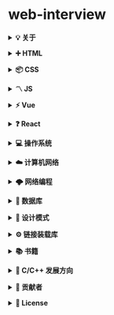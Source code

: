 # web-interview

<b><details><summary>💡 关于</summary></b>

📚 本仓库是面向 <b>web 前端</b> 方向校招求职者、初学者的基础知识总结

🙏 仓库内容如有错误或改进欢迎 issue 或 pr。由于本人水平有限，仓库中的知识点有来自本人原创、读书笔记、书籍、博文等，非原创均已标明出处，如有遗漏，请 issue 提出。本仓库遵循 CC BY-NC-SA 4.0 协议，转载请注明出处。

</details>

<b><details><summary>➕ HTML</summary></b>

- <details><summary>1.简述一下你对HTML语义化的理解？</summary>

  用正确的标签做正确的事情。

  html 语义化让页面的内容结构化，结构更清晰，便于对浏览器、搜索引擎解析;即使在没有样式 CSS 情况下也以一种文档格式显示，并且是容易阅读的;

  搜索引擎的爬虫也依赖于 HTML 标记来确定上下文和各个关键字的权重，利于 SEO;

  使阅读源代码的人对网站更容易将网站分块，便于阅读维护理解。

  </details>

- <details><summary>2.Label的作用是什么？是怎么用的？</summary>

  label 标签来定义表单控制间的关系,当用户选择该标签时，浏览器会自动将焦点转到和标签相关的表单控件上。

  ```

  <label for="Name">Number:</label>

  <input type=“text“name="Name" id="Name"/>

  <label>Date:<input type="text" name="B"/></label>

  ```

  </details>

- <details><summary>3.iframe有那些缺点？</summary>

  - iframe 会阻塞主页面的 Onload 事件；

  - 搜索引擎的检索程序无法解读这种页面，不利于 SEO;

  - iframe 和主页面共享连接池，而浏览器对相同域的连接有限制，所以会影响页面的并行加载。

  使用 iframe 之前需要考虑这两个缺点。如果需要使用 iframe，最好是通过 javascript。动态给 iframe 添加 src 属性值，这样可以绕开以上两个问题。

  </details>

- <details><summary>4.HTML与XHTML —— 二者有什么区别，你觉得应该使用哪一个并说出理由。</summary>

  ```

  1.XHTML 元素必须被正确地嵌套。

  错误：<p><span>this is example.</p></span>

  正确：<p><span>this is example.</span></p>

  2.XHTML 元素必须被关闭。

  错误：<p>this is example.

  正确：<p>this is example.</p>

  3.标签名必须用小写字母。

  错误：<P>this is example.<P>

  正确：<p>this is example.</p>

  3.1空标签也必须被关闭

  错误：<br>

  正确：<br/>

  4.XHTML 文档必须拥有根元素。

  所有的 XHTML 元素必须被嵌套于 <html> 根元素中。

  ```

  </details>

- <details><summary>5.常见的浏览器内核有哪些？</summary>

  Trident 内核：IE,MaxThon,TT,The World,360,搜狗浏览器等。[又称 MSHTML]

  Gecko 内核：Netscape6 及以上版本，FF,MozillaSuite/SeaMonkey 等

  Presto 内核：Opera7 及以上。 [Opera 内核原为：Presto，现为：Blink;]

  Webkit 内核：Safari,Chrome 等。 [ Chrome 的：Blink（WebKit 的分支）]

  </details>

- <details><summary>6.HTML5的form如何关闭自动完成功能？</summary>

  给不想要提示的 form 或某个 input 设置为 autocomplete=off。

  </details>

- <details><summary>8.实现不使用 border 画出1px高的线，在不同浏览器的标准模式与怪异模式下都能保持一致的效果。</summary>

  ```

  <div style="height:1px;overflow:hidden;background:red"></div>

  ```

  </details>

- <details><summary>9.title与h1的区别、b与strong的区别、i与em的区别？</summary>

  ```

  title属性没有明确意义只表示是个标题，H1则表示层次明确的标题，对页面信息的抓取也有很大的影响；

  strong是标明重点内容，有语气加强的含义，使用阅读设备阅读网络时：<strong>会重读，而<B>是展示强调内容。

  i内容展示为斜体，em表示强调的文本；

  Physical Style Elements -- 自然样式标签

  b, i, u, s, pre

  Semantic Style Elements -- 语义样式标签

  strong, em, ins, del, code

  应该准确使用语义样式标签, 但不能滥用, 如果不能确定时首选使用自然样式标签。

  ```

  </details>

- <details><summary>10.请描述下SEO中的TDK？</summary>

  在 SEO 中，所谓的 TDK 其实就是 title、description、keywords 这三个标签，这三个标签在网站的优化过程中

  title 标题标签，description 描述标签，keywords 关键词标签

  </details>

- <details><summary>13.前端页面有哪三层构成，分别是什么？作用是什么？</summary>

  分成：结构层、表示层、行为层。

  结构层（structural layer）

  由 HTML 或 XHTML 之类的标记语言负责创建。标签，也就是那些出现在尖括号里的单词，对网页内容的语义含义做出了描述，但这些标签不包含任何关于如何显示有关内容的信息。例如，P 标签表达了这样一种语义：“这是一个文本段。”

  表示层（presentation layer）

  由 CSS 负责创建。 CSS 对“如何显示有关内容”的问题做出了回答。

  行为层（behaviorlayer）

  负责回答“内容应该如何对事件做出反应”这一问题。这是 Javascript 语言和 DOM 主宰的领域。

  </details>

- <details><summary>14.每个HTML文件头里都有个很重要的东西，Doctype，知道这是干什么的么？</summary>

  <!DOCTYPE> 声明位于文档中的最前面的位置，处于 <html> 标签之前。

  作用：

  1.告知浏览器文档使用哪种 HTML 或 XHTML 规范。

  2.告诉浏览器按照何种规范解析页（如果你的页面没有 DOCTYPE 的声明，那么 compatMode 默认就是 BackCompat,浏览器按照自己的方式解析渲染页面）

  </details>

- <details><summary>15.为什么用多个域名存储网站资源更有效？</summary>

  1、CDN 缓存更方便

  2、突破浏览器并发限制

  3、节约 cookie 带宽

  4、节约主域名的连接数，优化页面响应速度

  5、防止不必要的安全问题

  </details>

- <details><summary>16.请描述一下 cookies，sessionStorage 和 localStorage 的区别</summary>

  cookie 在浏览器和服务器间来回传递。 sessionStorage 和 localStorage 不会

  sessionStorage 和 localStorage 的存储空间更大；

  sessionStorage 和 localStorage 有更多丰富易用的接口；

  sessionStorage 和 localStorage 各自独立的存储空间；

  </details>

- <details><summary></summary>

  </details>

- <details><summary></summary>

  </details>

- <details><summary></summary>

  </details>

- <details><summary></summary>

  </details>

- <details><summary></summary>

  </details>

- <details><summary></summary>

  </details>

- <details><summary></summary>

  </details>

- <details><summary></summary>

  </details>

- <details><summary></summary>

  </details>

- <details><summary></summary>

  </details>

- <details><summary></summary>

  </details>

</details>

<b><details><summary>📦 CSS</summary></b>

- <details><summary>1.介绍一下标准的CSS的盒子模型？低版本IE的盒子模型有什么不同的？</summary>

  （1）有两种， IE 盒子模型、W3C 盒子模型；

  （2）盒模型： 内容(content)、填充(padding)、边界(margin)、 边框(border)；

  （3）区 别： IE 的 content 部分把 border 和 padding 计算了进去;

  </details>

- <details><summary>2.CSS隐藏元素的几种方法（至少说出三种）</summary>

  Opacity:元素本身依然占据它自己的位置并对网页的布局起作用。它也将响应用户交互;

  Visibility:与 opacity 唯一不同的是它不会响应任何用户交互。此外，元素在读屏软件中也会被隐藏;

  Display:display 设为 none 任何对该元素直接打用户交互操作都不可能生效。此外，读屏软件也不会读到元素的内容。这种方式产生的效果就像元素完全不存在;

  Position:不会影响布局，能让元素保持可以操作;

  Clip-path:clip-path 属性还没有在 IE 或者 Edge 下被完全支持。如果要在你的 clip-path 中使用外部的 SVG 文件，浏览器支持度还要低;

  </details>

- <details><summary>3.CSS清除浮动的几种方法（至少两种）</summary>

  使用带 clear 属性的空元素

  使用 CSS 的 overflow 属性；

  使用 CSS 的:after 伪元素；

  使用邻接元素处理；

  </details>

- <details><summary>4.页面导入样式时，使用link和@import有什么区别？</summary>

  link 属于 XHTML 标签，除了加载 CSS 外，还能用于定义 RSS, 定义 rel 连接属性等作用；而@import 是 CSS 提供的，只能用于加载 CSS;
  页面被加载的时，link 会同时被加载，而@import 引用的 CSS 会等到页面被加载完再加载;

  import 是 CSS2.1 提出的，只在 IE5 以上才能被识别，而 link 是 XHTML 标签，无兼容问题;

  </details>

- <details><summary>5.CSS 选择符有哪些？哪些属性可以继承？优先级算法如何计算？ CSS3新增伪类有那些？</summary>

  id 选择器（ # myid）

  类选择器（.myclassname）

  标签选择器（div, h1, p）

  相邻选择器（h1 + p）

  子选择器（ul > li）

  后代选择器（li a）

  通配符选择器（ \* ）

  属性选择器（a[rel = “external”]）

  伪类选择器（a: hover, li: nth – child）

  可继承的样式： font-size font-family color, UL LI DL DD DT;

  不可继承的样式：border padding margin width height ;

  优先级就近原则，同权重情况下样式定义最近者为准;

  优先级为:

  !important > id > class > tag

  important 比 内联优先级高

  </details>

- <details><summary></summary>

  </details>

- <details><summary></summary>

  </details>

- <details><summary></summary>

  </details>

- <details><summary></summary>

  </details>

- <details><summary></summary>

  </details>

- <details><summary></summary>

  </details>

- <details><summary></summary>

  </details>

- <details><summary></summary>

  </details>

- <details><summary></summary>

  </details>

- <details><summary></summary>

  </details>

- <details><summary></summary>

  </details>

</details>

<b><details><summary>〽️ JS</summary></b>

- <details><summary>1. JavaScript中如何检测一个变量是一个String类型？请写出函数实现</summary>

  typeof(obj) === "string"
  typeof obj === "string"
  obj.constructor === String

  </details>

- <details><summary>2.请用js去除字符串空格？</summary>

  方法一：使用 replace 正则匹配的方法
  方法二：使用 str.trim()方法
  方法三：使用 jquery,\$.trim(str)方法

  </details>

- <details><summary>3.你如何获取浏览器URL中查询字符串中的参数？</summary>

  ```

  function showWindowHref(){
      var sHref = window.location.href;
      var args = sHref.split('?');
      if(args[0] == sHref){
          return "";
      }
      var arr = args[1].split('&');
      var obj = {};
      for(var i = 0;i< arr.length;i++){
          var arg = arr[i].split('=');
          obj[arg[0]] = arg[1];
      }
      return obj;
  }
  var href = showWindowHref(); // obj
  console.log(href['name']); // xiaoming

  ```

  </details>

- <details><summary>4.怎样添加、移除、移动、复制、创建和查找节点？</summary>

  1）创建新节点

  createDocumentFragment() //创建一个 DOM 片段
  　　 createElement() //创建一个具体的元素
  　　 createTextNode() //创建一个文本节点

  2）添加、移除、替换、插入
  　　 appendChild() //添加
  　　 removeChild() //移除
  　　 replaceChild() //替换
  　　 insertBefore() //插入

  3）查找
  　　 getElementsByTagName() //通过标签名称
  　　 getElementsByName() //通过元素的 Name 属性的值
  　　 getElementById() //通过元素 Id，唯一性

  </details>

- <details><summary>5.事件委托是什么</summary>

  让利用事件冒泡的原理，让自己的所触发的事件，让他的父元素代替执行！

  </details>

- <details><summary>6.你对闭包的理解？</summary>

  </details>

</details>

<b><details><summary>⚡️ Vue</summary></b>

- <details><summary>1.vue中的性能优化</summary>

  Vue 应用运行时性能优化措施

  引入生产环境的 Vue 文件

  使用单文件组件预编译模板

  提取组件的 CSS 到单独到文件

  利用 Object.freeze()提升性能

  扁平化 Store 数据结构

  合理使用持久化 Store 数据

  组件懒加载

  Vue 应用加载性能优化措施

  服务端渲染 / 预渲染

  组件懒加载

  </details>

- <details><summary></summary>

  </details>

- <details><summary></summary>

  </details>

- <details><summary></summary>

  </details>

</details>

<b><details><summary>❓ React</summary></b>

- <details><summary></summary>

  </details>

- <details><summary></summary>

  </details>

- <details><summary></summary>

  </details>

- <details><summary></summary>

  </details>

</details>

<b><details><summary>💻 操作系统</summary></b>

- <details><summary></summary>

  </details>

- <details><summary></summary>

  </details>

- <details><summary></summary>

  </details>

- <details><summary></summary>

  </details>

</details>

<b><details><summary>☁️ 计算机网络</summary></b>

- <details><summary></summary>

  </details>

- <details><summary></summary>

  </details>

- <details><summary></summary>

  </details>

- <details><summary></summary>

  </details>

</details>

<b><details><summary>🌩 网络编程</summary></b>

- <details><summary></summary>

  </details>

- <details><summary></summary>

  </details>

- <details><summary></summary>

  </details>

- <details><summary></summary>

  </details>

</details>

<b><details><summary>💾 数据库</summary></b>

- <details><summary></summary>

  </details>

- <details><summary></summary>

  </details>

- <details><summary></summary>

  </details>

- <details><summary></summary>

  </details>

</details>

<b><details><summary>📏 设计模式</summary></b>

- <details><summary></summary>

  </details>

- <details><summary></summary>

  </details>

- <details><summary></summary>

  </details>

- <details><summary></summary>

  </details>

</details>

<b><details><summary>⚙️ 链接装载库</summary></b>

- <details><summary></summary>

  </details>

- <details><summary></summary>

  </details>

- <details><summary></summary>

  </details>

- <details><summary></summary>

  </details>

</details>

<b><details><summary>📚 书籍</summary></b>

- <details><summary></summary>

  </details>

- <details><summary></summary>

  </details>

- <details><summary></summary>

  </details>

- <details><summary></summary>

  </details>

</details>

<b><details><summary>🔱 C/C++ 发展方向</summary></b>

- <details><summary></summary>

  </details>

- <details><summary></summary>

  </details>

- <details><summary></summary>

  </details>

- <details><summary></summary>

  </details>

</details>

<b><details><summary>👬 贡献者</summary></b>

包括勘误的 Issue、PR，排序按照贡献时间。

[tamarous](https://github.com/tamarous)

</details>

<b><details><summary>📜 License</summary></b>

本仓库遵循 CC BY-NC-SA 4.0（署名 - 非商业性使用） 协议，转载请注明出处。

[![CC BY-NC-SA 4.0](https://i.creativecommons.org/l/by-nc-sa/4.0/88x31.png)](LICENSE)

</details>
